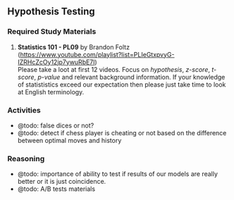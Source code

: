 ## Hypothesis Testing

### Required Study Materials

1. **Statistics 101 - PL09** by Brandon Foltz (https://www.youtube.com/playlist?list=PLIeGtxpvyG-IZRHcZcOy12jp7ywuRbE7l) <br>
  Please take a loot at first 12 videos. Focus on *hypothesis*, *z-score*, *t-score*, *p-value* and relevant background information.
  If your knowledge of statististics exceed our expectation then please just take time to look at English terminology.

### Activities

* @todo: false dices or not?
* @todo: detect if chess player is cheating or not based on the difference between optimal moves and history

### Reasoning

* @todo: importance of ability to test if results of our models are really better or it is just coincidence. 
* @todo: A/B tests materials


